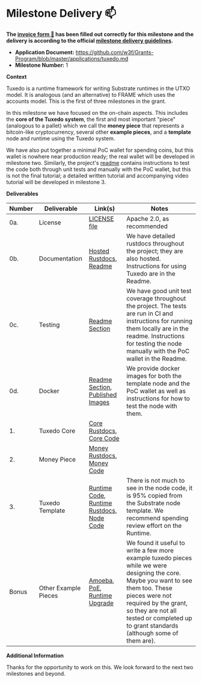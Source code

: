 # Milestone Delivery :mailbox:

**The [invoice form :pencil:](https://docs.google.com/forms/d/e/1FAIpQLSfmNYaoCgrxyhzgoKQ0ynQvnNRoTmgApz9NrMp-hd8mhIiO0A/viewform) has been filled out correctly for this milestone and the delivery is according to the official [milestone delivery guidelines](https://github.com/w3f/Grants-Program/blob/master/docs/Support%20Docs/milestone-deliverables-guidelines.md).**  

* **Application Document:** https://github.com/w3f/Grants-Program/blob/master/applications/tuxedo.md
* **Milestone Number:** 1

**Context**

Tuxedo is a runtime framework for writing Substrate runtimes in the UTXO model. It is analogous (and an alternative) to FRAME which uses the accounts model. This is the first of three milestones in the grant.

In this milestone we have focused on the on-chain aspects. This includes the **core of the Tuxedo system**, the first and most important "piece" (analogous to a pallet) which we call the **money piece** that represents a bitcoin-like cryptocurrency, several other **example pieces**, and a **template** node and runtime using the Tuxedo system.

We have also put together a minimal PoC wallet for spending coins, but this wallet is nowhere near production ready; the real wallet will be developed in milestone two. Similarly, the project's [readme](https://github.com/Off-Narrative-Labs/Tuxedo/#readme) contains instructions to test the code both through unit tests and manually with the PoC wallet, but this is not the final tutorial; a detailed written tutorial and accompanying video tutorial will be developed in milestone 3.

**Deliverables**

| Number | Deliverable | Link(s)       | Notes |
| ------ | ----------- | ------------- |------------- |
| 0a.    | License     | [LICENSE file](https://github.com/Off-Narrative-Labs/Tuxedo/blob/main/LICENSE) | Apache 2.0, as recommended | 
| 0b.    | Documentation | [Hosted Rustdocs](https://off-narrative-labs.github.io/Tuxedo), [Readme](https://github.com/Off-Narrative-Labs/Tuxedo/tree/main#readme) | We have detailed rustdocs throughout the project; they are also hosted. Instructions for using Tuxedo are in the Readme. | 
| 0c.    | Testing     | [Readme Section](https://github.com/Off-Narrative-Labs/Tuxedo#testing-and-code-quality) | We have good unit test coverage throughout the project. The tests are run in CI and instructions for running them locally are in the readme. Instructions for testing the node manually with the PoC wallet in the Readme. |
| 0d.    | Docker      | [Readme Section](https://github.com/Off-Narrative-Labs/Tuxedo#docker), [Published Images](https://github.com/orgs/Off-Narrative-Labs/packages) | We provide docker images for both the template node and the PoC wallet as well as instructions for how to test the node with them. |
| 1.     | Tuxedo Core | [Core Rustdocs](https://off-narrative-labs.github.io/Tuxedo/tuxedo_core/index.html), [Core Code](https://github.com/Off-Narrative-Labs/Tuxedo/tree/main/tuxedo-core) | |
| 2.     | Money Piece | [Money Rustdocs](https://off-narrative-labs.github.io/Tuxedo/frameless_runtime/money/index.html), [Money Code](https://github.com/Off-Narrative-Labs/Tuxedo/blob/main/frameless-runtime/src/money.rs) | |
| 3.     | Tuxedo Template | [Runtime Code](https://github.com/Off-Narrative-Labs/Tuxedo/tree/main/frameless-runtime), [Runtime Rustdocs](https://off-narrative-labs.github.io/Tuxedo/tuxedo_template_runtime/index.html), [Node Code](https://github.com/Off-Narrative-Labs/Tuxedo/tree/main/node) | There is not much to see in the node code, it is 95% copied from the Substrate node template. We recommend spending review effort on the Runtime. |
| Bonus  | Other Example Pieces | [Amoeba](https://github.com/Off-Narrative-Labs/Tuxedo/blob/main/frameless-runtime/src/amoeba.rs), [PoE](https://github.com/Off-Narrative-Labs/Tuxedo/blob/main/frameless-runtime/src/poe.rs), [Runtime Upgrade](https://github.com/Off-Narrative-Labs/Tuxedo/blob/main/frameless-runtime/src/runtime_upgrade.rs) | We found it useful to write a few more example tuxedo pieces while we were designing the core. Maybe you want to see them too. These pieces were not required by the grant, so they are not all tested or completed up to grant standards (although some of them are). |

**Additional Information**

Thanks for the opportunity to work on this. We look forward to the next two milestones and beyond.

